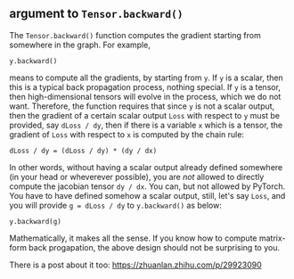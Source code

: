 ## argument to `Tensor.backward()`
The `Tensor.backward()` function computes the gradient starting from somewhere in the graph. For example,
```
y.backward()
```
means to compute all the gradients, by starting from `y`. If `y` is a scalar, then this is a typical back propagation process, nothing special. If `y` is a tensor, then high-dimensional tensors will evolve in the process, which we do not want. Therefore, the function requires that since `y` is not a scalar output, then the gradient of a certain scalar output `Loss` with respect to `y` must be provided, say `dLoss / dy`, then if there is a variable `x` which is a tensor, the gradient of `Loss` with respect to `x` is computed by the chain rule:
```
dLoss / dy = (dLoss / dy) * (dy / dx)
```  
In other words, without having a scalar output already defined somewhere (in your head or wheverever possible), you are _not_ allowed to directly compute the jacobian tensor `dy / dx`. You can, but not allowed by PyTorch. You have to have defined somehow a scalar output, still, let's say `Loss`, and you will provide `g = dLoss / dy` to `y.backward()` as below:
```
y.backward(g)
```
Mathematically, it makes all the sense. If you know how to compute matrix-form back progapation, the above design should not be surprising to you. 

There is a post about it too: https://zhuanlan.zhihu.com/p/29923090

